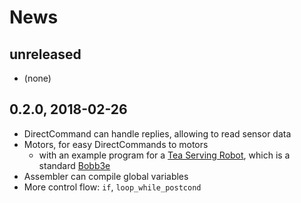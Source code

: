 # News

## unreleased

- (none)

## 0.2.0, 2018-02-26

- DirectCommand can handle replies, allowing to read sensor data
- Motors, for easy DirectCommands to motors
    - with an example program for a [Tea Serving Robot][tea], which is a standard [Bobb3e][]
- Assembler can compile global variables
- More control flow: `if`, `loop_while_postcond`

[Bobb3e]: https://www.lego.com/mindstorms/build-a-robot/bobb3e
[tea]: https://www.youtube.com/watch?v=0KOEvz09kkA
